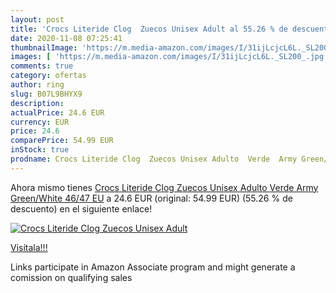```yaml
---
layout: post
title: 'Crocs Literide Clog  Zuecos Unisex Adult al 55.26 % de descuento'
date: 2020-11-08 07:25:41
thumbnailImage: 'https://m.media-amazon.com/images/I/31ijLcjcL6L._SL200_.jpg'
images: [ 'https://m.media-amazon.com/images/I/31ijLcjcL6L._SL200_.jpg' ]
comments: true
category: ofertas
author: ring
slug: B07L9BHYX9
description:
actualPrice: 24.6 EUR
currency: EUR
price: 24.6
comparePrice: 54.99 EUR
inStock: true
prodname: Crocs Literide Clog  Zuecos Unisex Adulto  Verde  Army Green/White   46/47 EU
---
```


Ahora mismo tienes [Crocs Literide Clog  Zuecos Unisex Adulto  Verde  Army Green/White   46/47 EU](https://www.amazon.es/dp/B07L9BHYX9/?tag=tolees-21) a 24.6 EUR (original: 54.99 EUR) (55.26 %  de descuento) en el siguiente enlace!

[![Crocs Literide Clog  Zuecos Unisex Adult](https://m.media-amazon.com/images/I/31ijLcjcL6L._SL200_.jpg)](https://www.amazon.es/dp/B07L9BHYX9/?tag=tolees-21)

[Visítala!!!](https://www.amazon.es/dp/B07L9BHYX9/?tag=tolees-21)

Links participate in Amazon Associate program and might generate a comission on qualifying sales

